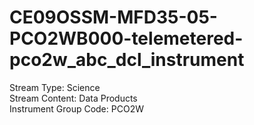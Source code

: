 # CE09OSSM-MFD35-05-PCO2WB000-telemetered-pco2w_abc_dcl_instrument

Stream Type: Science<br>
Stream Content: Data Products<br>
Instrument Group Code: PCO2W<br>
